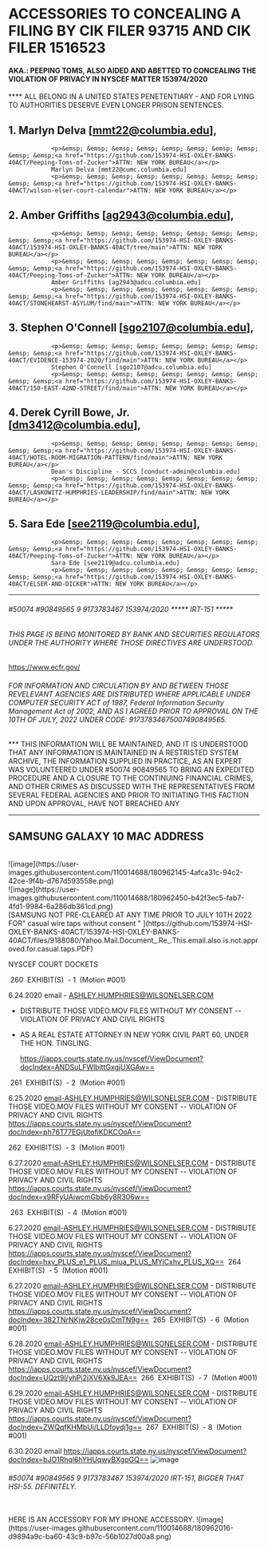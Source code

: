 # ACCESSORIES TO CONCEALING A FILING BY CIK FILER 93715 AND CIK FILER 1516523

#### AKA.: PEEPING TOMS, ALSO AIDED AND ABETTED TO CONCEALING THE VIOLATION OF PRIVACY IN NYSCEF MATTER 153974/2020

**** ALL BELONG IN A UNITED STATES PENETENTIARY - AND FOR LYING TO AUTHORITIES DESERVE EVEN LONGER PRISON SENTENCES.

## 1.  Marlyn Delva [mmt22@columbia.edu],
                <p>&emsp; &emsp; &emsp; &emsp; &emsp; &emsp; &emsp; &emsp; &emsp; &emsp;<a href="https://github.com/153974-HSI-OXLEY-BANKS-40ACT/Peeping-Toms-of-Zucker">ATTN: NEW YORK BUREAU</a></p>
                Marlyn Delva [mmt22@cumc.columbia.edu]
                <p>&emsp; &emsp; &emsp; &emsp; &emsp; &emsp; &emsp; &emsp; &emsp; &emsp;<a href="https://github.com/153974-HSI-OXLEY-BANKS-40ACT/wilson-elser-court-calendar">ATTN: NEW YORK BUREAU</a></p>

## 2.  Amber Griffiths [ag2943@columbia.edu],
                <p>&emsp; &emsp; &emsp; &emsp; &emsp; &emsp; &emsp; &emsp; &emsp; &emsp;<a href="https://github.com/153974-HSI-OXLEY-BANKS-40ACT/153974-HSI-OXLEY-BANKS-40ACT/tree/main">ATTN: NEW YORK BUREAU</a></p>
                <p>&emsp; &emsp; &emsp; &emsp; &emsp; &emsp; &emsp; &emsp; &emsp; &emsp;<a href="https://github.com/153974-HSI-OXLEY-BANKS-40ACT/Peeping-Toms-of-Zucker">ATTN: NEW YORK BUREAU</a></p>
                Amber Griffiths [ag2943@adcu.columbia.edu]
                <p>&emsp; &emsp; &emsp; &emsp; &emsp; &emsp; &emsp; &emsp; &emsp; &emsp;<a href="https://github.com/153974-HSI-OXLEY-BANKS-40ACT/STONEHEARST-ASYLUM/find/main">ATTN: NEW YORK BUREAU</a></p>

## 3.  Stephen O'Connell [sgo2107@columbia.edu],
                <p>&emsp; &emsp; &emsp; &emsp; &emsp; &emsp; &emsp; &emsp; &emsp; &emsp;<a href="https://github.com/153974-HSI-OXLEY-BANKS-40ACT/EVIDENCE-153974-2020/find/main">ATTN: NEW YORK BUREAU</a></p>
                Stephen O'Connell [sgo2107@adcu.columbia.edu]
                <p>&emsp; &emsp; &emsp; &emsp; &emsp; &emsp; &emsp; &emsp; &emsp; &emsp;<a href="https://github.com/153974-HSI-OXLEY-BANKS-40ACT/150-EAST-42ND-STREET/find/main">ATTN: NEW YORK BUREAU</a></p>

## 4.  Derek Cyrill Bowe, Jr. [dm3412@columbia.edu],
                <p>&emsp; &emsp; &emsp; &emsp; &emsp; &emsp; &emsp; &emsp; &emsp; &emsp;<a href="https://github.com/153974-HSI-OXLEY-BANKS-40ACT/HOTEL-ROOM-MIGRATION-PATTERN/find/main">ATTN: NEW YORK BUREAU</a></p>
                Dean's Discipline - SCCS [conduct-admin@columbia.edu]
                <p>&emsp; &emsp; &emsp; &emsp; &emsp; &emsp; &emsp; &emsp; &emsp; &emsp;<a href="https://github.com/153974-HSI-OXLEY-BANKS-40ACT/LASKOWITZ-HUMPHRIES-LEADERSHIP/find/main">ATTN: NEW YORK BUREAU</a></p>

## 5.  Sara Ede [see2119@columbia.edu],
                <p>&emsp; &emsp; &emsp; &emsp; &emsp; &emsp; &emsp; &emsp; &emsp; &emsp;<a href="https://github.com/153974-HSI-OXLEY-BANKS-40ACT/Peeping-Toms-of-Zucker">ATTN: NEW YORK BUREAU</a></p>
                Sara Ede [see2119@adcu.columbia.edu]
                <p>&emsp; &emsp; &emsp; &emsp; &emsp; &emsp; &emsp; &emsp; &emsp; &emsp;<a href="https://github.com/153974-HSI-OXLEY-BANKS-40ACT/ELSER-AND-DICKER">ATTN: NEW YORK BUREAU</a></p>

---

######  #50074 #90849565 9 9173783467 153974/2020  ***** IRT-151 *****
###### THIS PAGE IS BEING MONITORED BY BANK AND SECURITIES REGULATORS UNDER THE AUTHORITY WHERE THOSE DIRECTIVES ARE UNDERSTOOD.

https://www.ecfr.gov/

###### FOR INFORMATION AND CIRCULATION BY AND BETWEEN THOSE REVELEVANT AGENCIES ARE DISTRIBUTED WHERE APPLICABLE UNDER COMPUTER SECURITY ACT of 1987, Federal Information Security Management Act of 2002, AND AS I AGREED PRIOR TO APPROVAL ON THE 10TH OF JULY, 2022 UNDER CODE: 91737834675007490849565.

*** THIS INFORMATION WILL BE MAINTAINED, AND IT IS UNDERSTOOD THAT ANY INFORMATION IS MAINTAINED IN A RESTRISTED SYSTEM ARCHIVE, THE INFORMATION SUPPLIED IN PRACTICE, AS AN EXPERT WAS VOLUNTEERED UNDER #50074 90849565 TO BRING AN EXPEDITED PROCEDURE AND A CLOSURE TO THE CONTINUING FINANCIAL CRIMES, AND OTHER CRIMES AS DISCUSSED WITH THE REPRESENTATIVES FROM SEVERAL FEDERAL AGENCIES AND PRIOR TO INITIATING THIS FACTION AND UPON APPROVAL, HAVE NOT BREACHED ANY 

---

SAMSUNG GALAXY 10 MAC ADDRESS
-- 
<br>
![image](https://user-images.githubusercontent.com/110014688/180962145-4afca31c-94c2-42ce-9f4b-d767d593558e.png)

<br>
![image](https://user-images.githubusercontent.com/110014688/180962450-b42f3ec5-fab7-4fd1-9984-6a286db361cd.png)


<br>
[SAMSUNG NOT PRE-CLEARED AT ANY TIME PRIOR TO JULY 10TH 2022 FOR" casual wire taps without consent " ](https://github.com/153974-HSI-OXLEY-BANKS-40ACT/153974-HSI-OXLEY-BANKS-40ACT/files/9188080/Yahoo.Mail.Document_.Re_.This.email.also.is.not.approved.for.casual.taps.PDF)


NYSCEF COURT DOCKETS


 260 	EXHIBIT(S)  - 1  (Motion #001)
	
6.24.2020 email - ASHLEY.HUMPHRIES@WILSONELSER.COM   
- DISTRIBUTE THOSE VIDEO.MOV FILES WITHOUT MY CONSENT -- VIOLATION OF PRIVACY AND CIVIL RIGHTS
- AS A REAL ESTATE ATTORNEY IN NEW YORK CIVIL PART 60, UNDER THE HON. TINGLING.

	https://iapps.courts.state.ny.us/nyscef/ViewDocument?docIndex=ANDSuLFWlbjttGxgjUXGAw==
  
 261 	EXHIBIT(S)  - 2  (Motion #001)

6.25.2020 email-ASHLEY.HUMPHRIES@WILSONELSER.COM   - DISTRIBUTE THOSE VIDEO.MOV FILES WITHOUT MY CONSENT 
-- VIOLATION OF PRIVACY AND CIVIL RIGHTS
	https://iapps.courts.state.ny.us/nyscef/ViewDocument?docIndex=ph76T77EGjUtofiKDKCOoA==
  
262 	EXHIBIT(S)  - 3  (Motion #001)

6.27.2020 email-ASHLEY.HUMPHRIES@WILSONELSER.COM   - DISTRIBUTE THOSE VIDEO.MOV FILES WITHOUT MY CONSENT 
-- VIOLATION OF PRIVACY AND CIVIL RIGHTS
	https://iapps.courts.state.ny.us/nyscef/ViewDocument?docIndex=x9RFyUAiwcmGbb6y8R306w==
  
 263 	EXHIBIT(S)  - 4  (Motion #001)

6.27.2020 email-ASHLEY.HUMPHRIES@WILSONELSER.COM   - DISTRIBUTE THOSE VIDEO.MOV FILES WITHOUT MY CONSENT 
-- VIOLATION OF PRIVACY AND CIVIL RIGHTS
	https://iapps.courts.state.ny.us/nyscef/ViewDocument?docIndex=hxv_PLUS_e1_PLUS_miua_PLUS_MYiCxhv_PLUS_XQ==
 264 	EXHIBIT(S)  - 5  (Motion #001)

6.27.2020 email-ASHLEY.HUMPHRIES@WILSONELSER.COM   - DISTRIBUTE THOSE VIDEO.MOV FILES WITHOUT MY CONSENT 
-- VIOLATION OF PRIVACY AND CIVIL RIGHTS
	https://iapps.courts.state.ny.us/nyscef/ViewDocument?docIndex=382TNrNKjw28ce0sCmTN9g==
 265 	EXHIBIT(S)  - 6  (Motion #001)

6.28.2020 email-ASHLEY.HUMPHRIES@WILSONELSER.COM   - DISTRIBUTE THOSE VIDEO.MOV FILES WITHOUT MY CONSENT 
-- VIOLATION OF PRIVACY AND CIVIL RIGHTS
	https://iapps.courts.state.ny.us/nyscef/ViewDocument?docIndex=UQzt9l/yhPj2jXV6Xk9JEA==
 266 	EXHIBIT(S)  - 7  (Motion #001)

6.29.2020 email-ASHLEY.HUMPHRIES@WILSONELSER.COM   - DISTRIBUTE THOSE VIDEO.MOV FILES WITHOUT MY CONSENT 
-- VIOLATION OF PRIVACY AND CIVIL RIGHTS
	https://iapps.courts.state.ny.us/nyscef/ViewDocument?docIndex=ZWQqfKHMbUj/LLDfoydj1g==
 267 	EXHIBIT(S)  - 8  (Motion #001)

6.30.2020 email
	https://iapps.courts.state.ny.us/nyscef/ViewDocument?docIndex=bJO1Rhql6hYHUqwyBXgpGQ==
![image](https://user-images.githubusercontent.com/110014688/180958129-3acb7a14-6c45-49ef-b4fd-9ef88e105668.png)


######  #50074 #90849565 9 9173783467 153974/2020   IRT-151, BIGGER THAT HSI-55. DEFINITELY.



<!---
153974-HSI-OXLEY-BANKS-40ACT/153974-HSI-OXLEY-BANKS-40ACT is a ✨ special ✨ repository because its `README.md` (this file) appears on your GitHub profile.
You can click the Preview link to take a look at your changes.
--->

<br>
HERE IS AN ACCESSORY FOR MY IPHONE ACCESSORY.
![image](https://user-images.githubusercontent.com/110014688/180962016-d9894a9c-ba60-43c9-b97c-56b1027d00a8.png)

